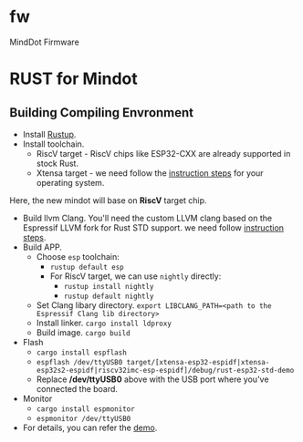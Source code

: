 # fw
MindDot Firmware

RUST for Mindot
==============
Building Compiling Envronment
------------
* Install [Rustup](https://rustup.rs/).
* Install toolchain.
  - RiscV target - RiscV chips like ESP32-CXX are already supported in stock Rust.
  - Xtensa target - we need follow the [instruction steps](https://github.com/esp-rs/rust) for your operating system.
 
 Here, the new mindot will base on **RiscV** target chip.

* Build llvm Clang.
  You'll need the custom LLVM clang based on the Espressif LLVM fork for Rust STD support. we need follow [instruction steps](https://github.com/esp-rs/rust).
* Build APP.
  - Choose `esp` toolchain: 
    - `rustup default esp`
    - For RiscV target, we can use `nightly` directly:
      - `rustup install nightly`
      - `rustup default nightly`
  - Set Clang libary directory. `export LIBCLANG_PATH=<path to the Espressif Clang lib directory>`
  - Install linker. `cargo install ldproxy`
  - Build image. `cargo build`
* Flash
  - `cargo install espflash`
  - `espflash /dev/ttyUSB0 target/[xtensa-esp32-espidf|xtensa-esp32s2-espidf|riscv32imc-esp-espidf]/debug/rust-esp32-std-demo`
  - Replace **/dev/ttyUSB0** above with the USB port where you've connected the board.
* Monitor
  - `cargo install espmonitor`
  - `espmonitor /dev/ttyUSB0`
* For details, you can refer the [demo](https://github.com/ivmarkov/rust-esp32-std-demo).
